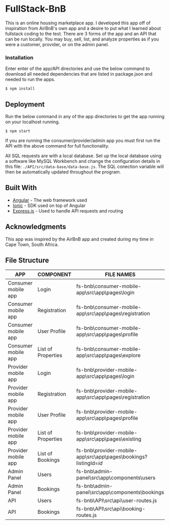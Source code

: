 # FullStack-BnB

This is an online housing marketplace app. I developed this app off of inspiration from AirBnB's own app and a desire to put what I learned about fullstack coding to the test. There are 3 forms of the app and an API that can be run locally. You may buy, sell, list, and analyze properties as if you were a customer, provider, or on the admin panel. 

### Installation

Enter enter of the app/API directories and use the below command to download all needed dependencies that are listed in package.json and needed to run the apps.

```
$ npm install
```

## Deployment

Run the below command in any of the app directories to get the app running on your localhost running.

```
$ npm start
```

If you are running the consumer/provider/admin app you must first run the API with the above command for full functionality.

All SQL requests are with a local database. Set up the local database using a software like MySQL Workbench and change the configuration details in this file: ```./API/src/data-base/data-base.js```. The SQL conection variable will then be automatically updated throughout the program. 

## Built With

* [Angular](https://angular.io/) - The web framework used
* [Ionic](https://ionicframework.com/) - SDK used on top of Angular
* [Express.js](https://expressjs.com/) - Used to handle API requests and routing


## Acknowledgments

This app was inspired by the AirBnB app and created during my time in Cape Town, South Africa.

## File Structure
| APP                 | COMPONENT          | FILE NAMES                                                                                                                                                                              |
|---------------------|--------------------|-----------------------------------------------------------------------------------------------------------------------------------------------------------------------------------------|
| Consumer mobile app | Login              | fs-bnb\consumer-mobile-app\src\app\pages\login        |
| Consumer mobile app | Registration       | fs-bnb\consumer-mobile-app\src\app\pages\registration |
| Consumer mobile app | User Profile       | fs-bnb\consumer-mobile-app\src\app\pages\profile                 |
| Consumer mobile app | List of Properties | fs-bnb\consumer-mobile-app\src\app\pages\explore     |
| Provider mobile app | Login              | fs-bnb\provider-mobile-app\src\app\pages\login             |
| Provider mobile app | Registration       | fs-bnb\provider-mobile-app\src\app\pages\registration |
| Provider mobile app | User Profile       | fs-bnb\provider-mobile-app\src\app\pages\profile                 |
| Provider mobile app | List of Properties | fs-bnb\provider-mobile-app\src\app\pages\existing      |
| Provider mobile app | List of Bookings   | fs-bnb\provider-mobile-app\src\app\pages\bookings?listingId=*id*         |
| Admin Panel         | Users              | fs-bnb\admin-panel\src\app\components\users                |
| Admin Panel         | Bookings           | fs-bnb\admin-panel\src\app\components\bookings                                |
| API                 | Users              | fs-bnb\API\src\api\user-routes.js                                   |
| API                 | Bookings           | fs-bnb\API\src\api\booking-routes.js                                          |
